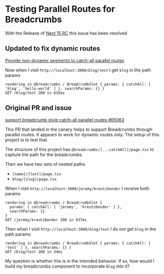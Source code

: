 # Testing Parallel Routes for Breadcrumbs

With the Release of [Next 15 RC](https://nextjs.org/blog/next-15-rc) this issue has been resolved

## Updated to fix dynamic routes

[Provide non-dynamic segments to catch-all parallel routes](https://github.com/vercel/next.js/pull/65233)

Now when I visit `http://localhost:3000/blog/test` I get `blog` in the path params

```
rendering in @breadcrumbs / BreadcrumbSlot { params: { catchAll: [ 'blog', 'hello-world' ] }, searchParams: {} }
GET /blog/test 200 in 615ms
```

## Original PR and issue

[support breadcrumb style catch-all parallel routes #65063](https://github.com/vercel/next.js/pull/65063)

This PR that landed in the canary helps to support Breadcrumbs through parallel routes. It appears
to work for dynamic routes only. The setup of this project is to test that.

The structure of this project has `@breadcrumbs/[...catchAll]/page.tsx` to capture the path for the breadcrumbs.

Then we have two sets of nested paths
* `[name]/[last]/page.tsx`
* `blog/[slug]/page.tsx`

When I visit `http://localhost:3000/jeremy/kreutzbender` I receive both params

```
rendering in @breadcrumbs / BreadcrumbSlot {
  params: { catchAll: [ 'jeremy', 'kreutzbender' ] },
  searchParams: {}
}
GET /jeremy/kreutzbender 200 in 937ms
```

Then when I visit `http://localhost:3000/blog/test` I do not get `blog` in the path params

```
rendering in @breadcrumbs / BreadcrumbSlot { params: { catchAll: [ 'test' ] }, searchParams: {} }
GET /blog/test 200 in 34ms
```

My question is whether this is in the intended behavior. If so, how would I build my breadcrumbs component
to incorporate `Blog` into it?
